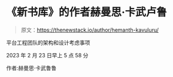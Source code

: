 # 《新书库》的作者赫曼思·卡武卢鲁

> 原文：<https://thenewstack.io/author/hemanth-kavuluru/>

平台工程团队的架构和设计考虑事项

2023 年 2 月 23 日早上 5 点 58 分

作者:赫曼思·卡武鲁鲁